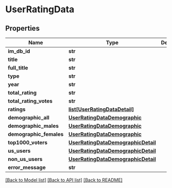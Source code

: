 # UserRatingData

## Properties
Name | Type | Description | Notes
------------ | ------------- | ------------- | -------------
**im_db_id** | **str** |  | [optional] 
**title** | **str** |  | [optional] 
**full_title** | **str** |  | [optional] 
**type** | **str** |  | [optional] 
**year** | **str** |  | [optional] 
**total_rating** | **str** |  | [optional] 
**total_rating_votes** | **str** |  | [optional] 
**ratings** | [**list[UserRatingDataDetail]**](UserRatingDataDetail.md) |  | [optional] 
**demographic_all** | [**UserRatingDataDemographic**](UserRatingDataDemographic.md) |  | [optional] 
**demographic_males** | [**UserRatingDataDemographic**](UserRatingDataDemographic.md) |  | [optional] 
**demographic_females** | [**UserRatingDataDemographic**](UserRatingDataDemographic.md) |  | [optional] 
**top1000_voters** | [**UserRatingDataDemographicDetail**](UserRatingDataDemographicDetail.md) |  | [optional] 
**us_users** | [**UserRatingDataDemographicDetail**](UserRatingDataDemographicDetail.md) |  | [optional] 
**non_us_users** | [**UserRatingDataDemographicDetail**](UserRatingDataDemographicDetail.md) |  | [optional] 
**error_message** | **str** |  | [optional] 

[[Back to Model list]](../README.md#documentation-for-models) [[Back to API list]](../README.md#documentation-for-api-endpoints) [[Back to README]](../README.md)

